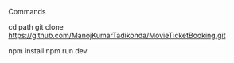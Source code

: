 Commands 

cd path
git clone https://github.com/ManojKumarTadikonda/MovieTicketBooking.git

npm install
npm run dev
